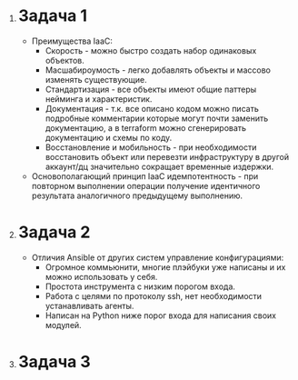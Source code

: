 1. # Задача 1
     + Преимущества IaaC:
       - Скорость - можно быстро создать набор одинаковых объектов.
       - Масшабироумость - легко добавлять объекты и массово изменять существующие.
       - Стандартизация - все объекты имеют общие паттеры нейминга и характеристик.
       - Документация - т.к. все описано кодом можно писать подробные комментарии которые могут почти заменить документацию,
            а в terraform можно сгенерировать документацию и схемы по коду.
       - Восстановление и мобильность - при необходимости восстановить объект или перевезти инфраструктуру в другой аккаунт/дц
            значительно сокращает временные издержки.
   + Основополагающий принцип IaaC идемпотентность - при повторном выполнении операции получение идентичного результата
        аналогичного предыдущему выполнению.
2. # Задача 2
     + Отличия Ansible от других систем управление конфигурациями:
        - Огромное коммьюнити, многие плэйбуки уже написаны и их можно использовать у себя.
        - Простота инструмента с низким порогом входа.
        - Работа с целями по протоколу ssh, нет необходимости устанавливать агенты.
        - Написан на Python ниже порог входа для написания своих модулей.
3. # Задача 3
    